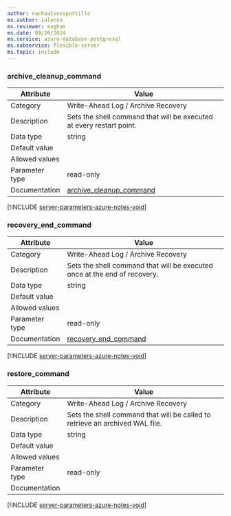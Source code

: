 ```yaml
---
author: nachoalonsoportillo
ms.author: ialonso
ms.reviewer: maghan
ms.date: 09/26/2024
ms.service: azure-database-postgresql
ms.subservice: flexible-server
ms.topic: include
---
```

### archive_cleanup_command

| Attribute      | Value                                                      |
|----------------|------------------------------------------------------------|
| Category       | Write-Ahead Log / Archive Recovery |
| Description    | Sets the shell command that will be executed at every restart point.         |
| Data type      | string    |
| Default value  |               |
| Allowed values |                |
| Parameter type | read-only      |
| Documentation  | [archive_cleanup_command](https://www.postgresql.org/docs/16/runtime-config-wal.html#GUC-ARCHIVE-CLEANUP-COMMAND) |


[!INCLUDE [server-parameters-azure-notes-void](./server-parameters-azure-notes-void.md)]



### recovery_end_command

| Attribute      | Value                                                      |
|----------------|------------------------------------------------------------|
| Category       | Write-Ahead Log / Archive Recovery |
| Description    | Sets the shell command that will be executed once at the end of recovery.    |
| Data type      | string    |
| Default value  |               |
| Allowed values |                |
| Parameter type | read-only      |
| Documentation  | [recovery_end_command](https://www.postgresql.org/docs/16/runtime-config-wal.html#GUC-RECOVERY-END-COMMAND)       |


[!INCLUDE [server-parameters-azure-notes-void](./server-parameters-azure-notes-void.md)]



### restore_command

| Attribute      | Value                                                      |
|----------------|------------------------------------------------------------|
| Category       | Write-Ahead Log / Archive Recovery |
| Description    | Sets the shell command that will be called to retrieve an archived WAL file. |
| Data type      | string    |
| Default value  |               |
| Allowed values |                |
| Parameter type | read-only      |
| Documentation  |                                                                                                                   |


[!INCLUDE [server-parameters-azure-notes-void](./server-parameters-azure-notes-void.md)]



